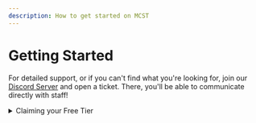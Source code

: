 ```yaml
---
description: How to get started on MCST
---
```


# Getting Started

For detailed support, or if you can't find what you're looking for, join our [Discord Server](https://discord.gg/dzAxSz5C4x) and open a ticket. There, you'll be able to communicate directly with staff!

<details>

<summary>Claiming your Free Tier</summary>

1\) Navigate to the "Our Products" page.

![](<.gitbook/assets/getting-started/image (1).png>)\
\
2\) Select "View Plan" for the option you're looking for.

![](<.gitbook/assets/getting-started/image (2).png>)\
\
3\) Find a Free Option, and select "Add to Cart"

![](<.gitbook/assets/getting-started/image (3).png>)\
\
4\) Click Place Order

![](<.gitbook/assets/getting-started/image (4).png>)



For more powerful servers, you'll be looking at getting one of MCST's Premium Options.

</details>
